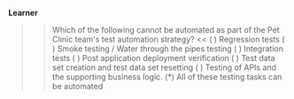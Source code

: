**Learner**

>>Which of the following cannot be automated as part of the Pet Clinic team's test automation strategy? <<
( ) Regression tests
( ) Smoke testing / Water through the pipes testing
( ) Integration tests
( ) Post application deployment verification
( ) Test data set creation and test data set resetting
( ) Testing of APIs and the supporting business logic.
(*) All of these testing tasks can be automated